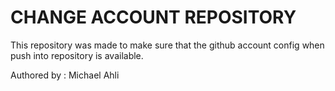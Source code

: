 # CHANGE ACCOUNT REPOSITORY

This repository was made to make sure that the github account config when push into repository is available.

Authored by : Michael Ahli